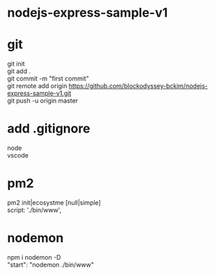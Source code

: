 # nodejs-express-sample-v1

# git
git init  
git add .  
git commit -m "first commit"  
git remote add origin https://github.com/blockodyssey-bckim/nodejs-express-sample-v1.git  
git push -u origin master  

# add .gitignore
node  
vscode

# pm2
pm2 init|ecosystme [null|simple]  
script: './bin/www',  

# nodemon
npm i nodemon -D  
"start": "nodemon ./bin/www"
